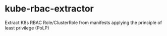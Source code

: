 # kube-rbac-extractor
Extract K8s RBAC Role/ClusterRole from manifests applying the principle of least privilege (PoLP)

